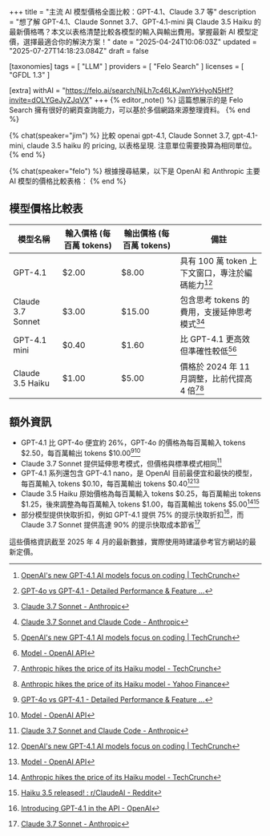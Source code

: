 +++
title = "主流 AI 模型價格全面比較：GPT-4.1、Claude 3.7 等"
description = "想了解 GPT-4.1、Claude Sonnet 3.7、GPT-4.1-mini 與 Claude 3.5 Haiku 的最新價格嗎？本文以表格清楚比較各模型的輸入與輸出費用。掌握最新 AI 模型定價，選擇最適合你的解決方案！"
date = "2025-04-24T10:06:03Z"
updated = "2025-07-27T14:18:23.084Z"
draft = false

[taxonomies]
tags = [ "LLM" ]
providers = [ "Felo Search" ]
licenses = [ "GFDL 1.3" ]

[extra]
withAI = "<https://felo.ai/search/NjLh7c46LKJwnYkHyoN5Hf?invite=dOLYGeJyZJqVX>"
+++
{% editor_note() %}
這篇想展示的是 Felo Search 擁有很好的網頁查詢能力，可以基於多個網路來源整理資料。
{% end %}

{% chat(speaker="jim") %}
比較 openai gpt-4.1, Claude Sonnet 3.7, gpt-4.1-mini, claude 3.5 haiku 的 pricing, 以表格呈現. 注意單位需要換算為相同單位。
{% end %}

{% chat(speaker="felo") %}
根據搜尋結果，以下是 OpenAI 和 Anthropic 主要 AI 模型的價格比較表格：
{% end %}

## 模型價格比較表

| 模型名稱 | 輸入價格 (每百萬 tokens) | 輸出價格 (每百萬 tokens) | 備註 |
|---------|----------------------|----------------------|------|
| GPT-4.1 | $2.00 | $8.00 | 具有 100 萬 token 上下文窗口，專注於編碼能力[^1][^7] |
| Claude 3.7 Sonnet | $3.00 | $15.00 | 包含思考 tokens 的費用，支援延伸思考模式[^8][^9] |
| GPT-4.1 mini | $0.40 | $1.60 | 比 GPT-4.1 更高效但準確性較低[^1][^12] |
| Claude 3.5 Haiku | $1.00 | $5.00 | 價格於 2024 年 11 月調整，比前代提高 4 倍[^4][^6] |

## 額外資訊

- GPT-4.1 比 GPT-4o 便宜約 26%，GPT-4o 的價格為每百萬輸入 tokens $2.50，每百萬輸出 tokens $10.00[^7][^34]
- Claude 3.7 Sonnet 提供延伸思考模式，但價格與標準模式相同[^9]
- GPT-4.1 系列還包含 GPT-4.1 nano，是 OpenAI 目前最便宜和最快的模型，每百萬輸入 tokens $0.10，每百萬輸出 tokens $0.40[^1][^12]
- Claude 3.5 Haiku 原始價格為每百萬輸入 tokens $0.25，每百萬輸出 tokens $1.25，後來調整為每百萬輸入 tokens $1.00，每百萬輸出 tokens $5.00[^4][^15]
- 部分模型提供快取折扣，例如 GPT-4.1 提供 75% 的提示快取折扣[^39]，而 Claude 3.7 Sonnet 提供高達 90% 的提示快取成本節省[^8]

這些價格資訊截至 2025 年 4 月的最新數據，實際使用時建議參考官方網站的最新定價。

[^1]: [OpenAI's new GPT-4.1 AI models focus on coding | TechCrunch](https://techcrunch.com/2025/04/14/openais-new-gpt-4-1-models-focus-on-coding/)
[^4]: [Anthropic hikes the price of its Haiku model - TechCrunch](https://techcrunch.com/2024/11/04/anthropic-hikes-the-price-of-its-haiku-model/)
[^6]: [Anthropic hikes the price of its Haiku model - Yahoo Finance](https://ca.finance.yahoo.com/news/anthropic-hikes-price-haiku-model-182408114.html)
[^7]: [GPT-4o vs GPT-4.1 - Detailed Performance & Feature ...](https://docsbot.ai/models/compare/gpt-4o/gpt-4-1)
[^8]: [Claude 3.7 Sonnet - Anthropic](https://www.anthropic.com/claude/sonnet)
[^9]: [Claude 3.7 Sonnet and Claude Code - Anthropic](https://www.anthropic.com/news/claude-3-7-sonnet)
[^12]: [Model - OpenAI API](https://platform.openai.com/docs/models/gpt-4.1-nano)
[^15]: [Haiku 3.5 released! : r/ClaudeAI - Reddit](https://www.reddit.com/r/ClaudeAI/comments/1gjl6yl/haiku_35_released/)
[^34]: [Model - OpenAI API](https://platform.openai.com/docs/models/gpt-4.1)
[^39]: [Introducing GPT-4.1 in the API - OpenAI](https://openai.com/index/gpt-4-1/)

